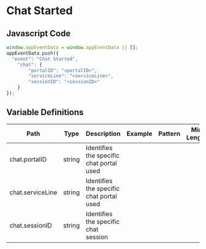 # Chat Started

### 

## Javascript Code
```js
window.appEventData = window.appEventData || [];
appEventData.push({
  "event": "Chat Started",
    "chat": {
        "portalID": "<portalID>",
        "serviceLine": "<serviceLine>",
        "sessionID": "<sessionID>"
    }
});
```

## Variable Definitions

|Path|Type|Description|Example|Pattern|Min Length|Max Length|Minimum|Maximum|Multiple Of|
| --- | --- | --- | --- | --- | --- | --- | --- | --- | --- |
|chat.portalID|string|Identifies the specific chat portal used||||||||
|chat.serviceLine|string|Identifies the specific chat portal used||||||||
|chat.sessionID|string|Identifies the specific chat session||||||||





